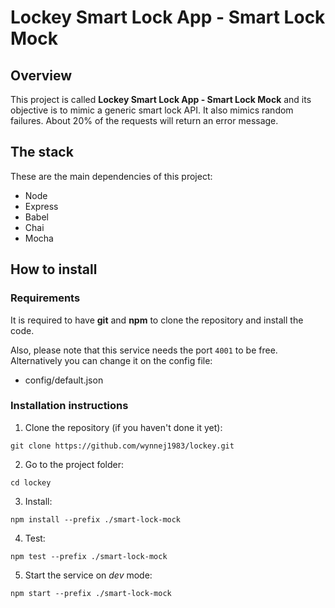 # Lockey Smart Lock App - Smart Lock Mock

## Overview

This project is called **Lockey Smart Lock App - Smart Lock Mock** and its objective is to mimic a generic smart lock API.
It also mimics random failures. About 20% of the requests will return an error message.

## The stack

These are the main dependencies of this project:

- Node
- Express
- Babel
- Chai
- Mocha

## How to install

### Requirements

It is required to have **git** and **npm** to clone the repository and install the code.

Also, please note that this service needs the port `4001` to be free. Alternatively you can change it on the config file:

- config/default.json

### Installation instructions

1. Clone the repository (if you haven't done it yet):

`git clone https://github.com/wynnej1983/lockey.git`

2. Go to the project folder:

`cd lockey`

3. Install:

`npm install --prefix ./smart-lock-mock`

4. Test:

`npm test --prefix ./smart-lock-mock`

5. Start the service on _dev_ mode:

`npm start --prefix ./smart-lock-mock`
